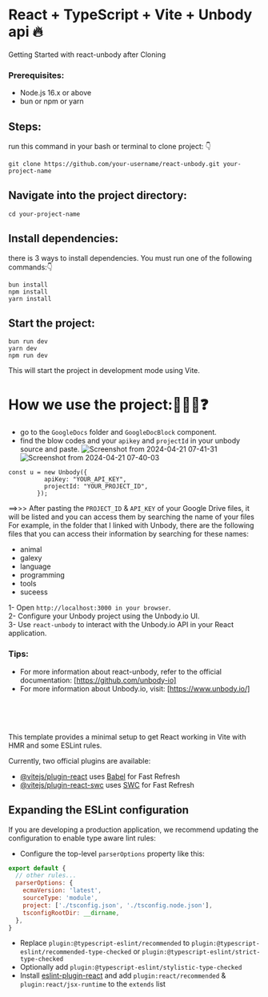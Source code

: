 # React + TypeScript + Vite + Unbody api 🔥

Getting Started with react-unbody after Cloning
 ### Prerequisites:
- Node.js 16.x or above
- bun or npm or yarn

## Steps:
run this command in your bash or terminal to clone project: 👇
``` 
git clone https://github.com/your-username/react-unbody.git your-project-name
```

## Navigate into the project directory:
``` 
cd your-project-name
```

## Install dependencies:
there is 3 ways to install dependencies. You must run one of the following commands:👇
```
bun install
npm install
yarn install
```

## Start the project:
```
bun run dev
yarn dev
npm run dev
```
This will start the project in development mode using Vite.

# How we use the project:🤔🤷‍♀️❓
- go to the `GoogleDocs` folder and `GoogleDocBlock` component.
- find the blow codes and your `apikey` and `projectId` in your unbody source and paste.
![Screenshot from 2024-04-21 07-41-31](https://github.com/Zarpoosh/Unbody-Project/assets/122268379/eeb318cf-d83a-4ae2-b408-0cbd372cee09)
![Screenshot from 2024-04-21 07-40-03](https://github.com/Zarpoosh/Unbody-Project/assets/122268379/f74e91be-2a1d-4569-a2c8-03198f434cd4)


```JS
const u = new Unbody({
          apiKey: "YOUR_API_KEY",
          projectId: "YOUR_PROJECT_ID",
        });
```

==>>> After pasting the `PROJECT_ID` & `API_KEY` of your Google Drive files, it will be listed and you can access them by searching the name of your files
For example, in the folder that I linked with Unbody, there are the following files that you can access their information by searching for these names:
- animal
- galexy
- language
- programming
- tools
- suceess


1- Open `http://localhost:3000 in your browser`. 
<br>
2- Configure your Unbody project using the Unbody.io UI.<br>
3- Use `react-unbody` to interact with the Unbody.io API in your React application.

### Tips:
- For more information about react-unbody, refer to the official documentation: [https://github.com/unbody-io]
- For more information about Unbody.io, visit: [https://www.unbody.io/]

<br><br><br>

This template provides a minimal setup to get React working in Vite with HMR and some ESLint rules.

Currently, two official plugins are available:

- [@vitejs/plugin-react](https://github.com/vitejs/vite-plugin-react/blob/main/packages/plugin-react/README.md) uses [Babel](https://babeljs.io/) for Fast Refresh
- [@vitejs/plugin-react-swc](https://github.com/vitejs/vite-plugin-react-swc) uses [SWC](https://swc.rs/) for Fast Refresh

## Expanding the ESLint configuration

If you are developing a production application, we recommend updating the configuration to enable type aware lint rules:

- Configure the top-level `parserOptions` property like this:

```js
export default {
  // other rules...
  parserOptions: {
    ecmaVersion: 'latest',
    sourceType: 'module',
    project: ['./tsconfig.json', './tsconfig.node.json'],
    tsconfigRootDir: __dirname,
  },
}
```

- Replace `plugin:@typescript-eslint/recommended` to `plugin:@typescript-eslint/recommended-type-checked` or `plugin:@typescript-eslint/strict-type-checked`
- Optionally add `plugin:@typescript-eslint/stylistic-type-checked`
- Install [eslint-plugin-react](https://github.com/jsx-eslint/eslint-plugin-react) and add `plugin:react/recommended` & `plugin:react/jsx-runtime` to the `extends` list
